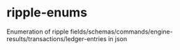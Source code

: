 ripple-enums
============

Enumeration of ripple fields/schemas/commands/engine-results/transactions/ledger-entries in json
